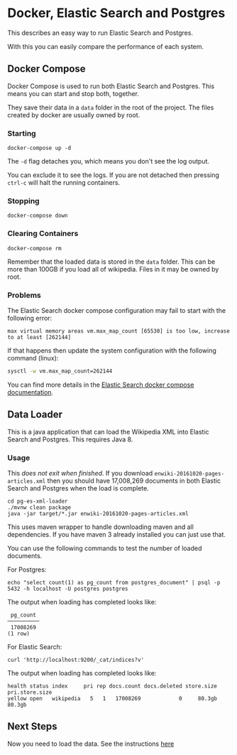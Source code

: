 Docker, Elastic Search and Postgres
===================================

This describes an easy way to run Elastic Search and Postgres.

With this you can easily compare the performance of each system.

Docker Compose
--------------

Docker Compose is used to run both Elastic Search and Postgres. This means you
can start and stop both, together.

They save their data in a `data` folder in the root of the project. The files
created by docker are usually owned by root.

### Starting

```
docker-compose up -d
```

The `-d` flag detaches you, which means you don't see the log output.

You can exclude it to see the logs. If you are not detached then pressing
`ctrl-c` will halt the running containers.

### Stopping

```
docker-compose down
```

### Clearing Containers

```
docker-compose rm
```

Remember that the loaded data is stored in the `data` folder. This can be more
than 100GB if you load all of wikipedia. Files in it may be owned by root.

### Problems

The Elastic Search docker compose configuration may fail to start with the
following error:

```
max virtual memory areas vm.max_map_count [65530] is too low, increase to at least [262144]
```

If that happens then update the system configuration with the following command
(linux):

```bash
sysctl -w vm.max_map_count=262144
```

You can find more details in the
[Elastic Search docker compose documentation](https://www.elastic.co/guide/en/elasticsearch/reference/current/docker.html).

Data Loader
-----------

This is a java application that can load the Wikipedia XML into Elastic Search
and Postgres. This requires Java 8.

### Usage

This _does not exit when finished_. If you download
`enwiki-20161020-pages-articles.xml` then you should have 17,008,269 documents
in both Elastic Search and Postgres when the load is complete.

```
cd pg-es-xml-loader
./mvnw clean package
java -jar target/*.jar enwiki-20161020-pages-articles.xml
```

This uses maven wrapper to handle downloading maven and all dependencies. If
you have maven 3 already installed you can just use that.

You can use the following commands to test the number of loaded documents.

For Postgres:
```
echo "select count(1) as pg_count from postgres_document" | psql -p 5432 -h localhost -U postgres postgres
```

The output when loading has completed looks like:
```
 pg_count
──────────
 17008269
(1 row)
```


For Elastic Search:
```
curl 'http://localhost:9200/_cat/indices?v'
```

The output when loading has completed looks like:
```
health status index     pri rep docs.count docs.deleted store.size pri.store.size
yellow open   wikipedia   5   1   17008269            0     80.3gb         80.3gb
```

Next Steps
----------

Now you need to load the data. See the instructions [here](load-data.md)
